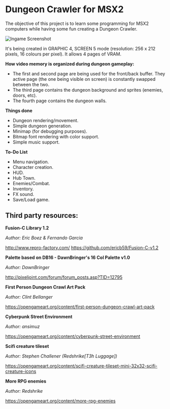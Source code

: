# Dungeon Crawler for MSX2

The objective of this project is to learn some programming for MSX2 computers while having some fun creating a Dungeon Crawler.

![Ingame Screenshot](https://pbs.twimg.com/media/ELIOmDmWkAADGKa?format=png&name=small)

It's being created in GRAPHIC 4, SCREEN 5 mode (resolution: 256 x 212 pixels, 16 colours per pixel). It allows 4 pages of VRAM.

**How video memory is organized during dungeon gameplay:**
* The first and second page are being used for the front/back buffer. They active page (the one being visible on screen) is constantly swapped between the two.
* The third page contains the dungeon background and sprites (enemies, doors, etc).
* The fourth page contains the dungeon walls.

**Things done**
* Dungeon rendering/movement.
* Simple dungeon generation.
* Minimap (for debugging purposes).
* Bitmap font rendering with color support.
* Simple music support.

**To-Do List**
* Menu navigation.
* Character creation.
* HUD.
* Hub Town.
* Enemies/Combat.
* Inventory.
* FX sound.
* Save/Load game.

## Third party resources:
**Fusion-C Library 1.2**

*Author: Eric Boez & Fernando Garcia*

http://www.repro-factory.com/
https://github.com/ericb59/Fusion-C-v1.2

**Palette based on DB16 - DawnBringer's 16 Col Palette v1.0**

*Author: DawnBringer*

http://pixeljoint.com/forum/forum_posts.asp?TID=12795

**First Person Dungeon Crawl Art Pack**

*Author: Clint Bellanger*

https://opengameart.org/content/first-person-dungeon-crawl-art-pack

**Cyberpunk Street Environment**

*Author: ansimuz*

https://opengameart.org/content/cyberpunk-street-environment

**Scifi creature tileset**

*Author: Stephen Challener (Redshrike[T3h Luggage])*

https://opengameart.org/content/scifi-creature-tileset-mini-32x32-scifi-creature-icons

**More RPG enemies**

*Author: Redshrike*

https://opengameart.org/content/more-rpg-enemies
